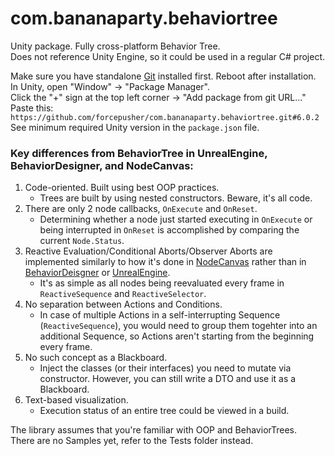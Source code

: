 # com.bananaparty.behaviortree  
  
Unity package. Fully cross-platform Behavior Tree.  
Does not reference Unity Engine, so it could be used in a regular C# project.  
  
Make sure you have standalone [Git](https://git-scm.com/downloads) installed first. Reboot after installation.  
In Unity, open "Window" -> "Package Manager".  
Click the "+" sign at the top left corner -> "Add package from git URL..."  
Paste this: `https://github.com/forcepusher/com.bananaparty.behaviortree.git#6.0.2`  
See minimum required Unity version in the `package.json` file.  
  
### Key differences from BehaviorTree in UnrealEngine, BehaviorDesigner, and NodeCanvas:  
1. Code-oriented. Built using best OOP practices.  
	- Trees are built by using nested constructors. Beware, it's all code.  
2. There are only 2 node callbacks, `OnExecute` and `OnReset`.  
	- Determining whether a node just started executing in `OnExecute` or being interrupted in `OnReset` is accomplished by comparing the current `Node.Status`.  
3. Reactive Evaluation/Conditional Aborts/Observer Aborts are implemented similarly to how it's done in [NodeCanvas](https://nodecanvas.paradoxnotion.com/documentation/?section=reactive-evaluation) rather than in [BehaviorDeisgner](https://opsive.com/support/documentation/behavior-designer/conditional-aborts/) or [UnrealEngine](https://www.kodeco.com/238-unreal-engine-4-tutorial-artificial-intelligence#toc-anchor-024).  
	- It's as simple as all nodes being reevaluated every frame in `ReactiveSequence` and `ReactiveSelector`.  
4. No separation between Actions and Conditions.  
	- In case of multiple Actions in a self-interrupting Sequence (`ReactiveSequence`), you would need to group them togehter into an additional Sequence, so Actions aren't starting from the beginning every frame.  
5. No such concept as a Blackboard.  
	- Inject the classes (or their interfaces) you need to mutate via constructor. However, you can still write a DTO and use it as a Blackboard.  
6. Text-based visualization.  
	- Execution status of an entire tree could be viewed in a build.  
  
The library assumes that you're familiar with OOP and BehaviorTrees.  
There are no Samples yet, refer to the Tests folder instead.
